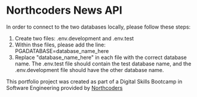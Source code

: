# Northcoders News API

In order to connect to the two databases locally, please follow these steps: 

1) Create two files: .env.development and .env.test 
2) Within thse files, please add the line: PGADATABASE=database_name_here
3) Replace "database_name_here" in each file with the correct database name. The .env.test file should contain the test database name, and the .env.development file should have the other database name. 

This portfolio project was created as part of a Digital Skills Bootcamp in Software Engineering provided by [Northcoders](https://northcoders.com/)

